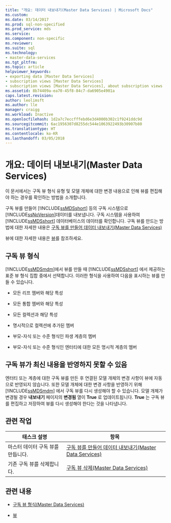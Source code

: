 ```yaml
---
title: "개요: 데이터 내보내기(Master Data Services) | Microsoft Docs"
ms.custom: 
ms.date: 03/14/2017
ms.prod: sql-non-specified
ms.prod_service: mds
ms.service: 
ms.component: non-specific
ms.reviewer: 
ms.suite: sql
ms.technology:
- master-data-services
ms.tgt_pltfrm: 
ms.topic: article
helpviewer_keywords:
- exporting data [Master Data Services]
- subscription views [Master Data Services]
- subscription views [Master Data Services], about subscription views
ms.assetid: 8b74409a-ea70-45f8-84c7-da6905e4901a
caps.latest.revision: 
author: leolimsft
ms.author: lle
manager: craigg
ms.workload: Inactive
ms.openlocfilehash: 1d2a7c7eccfffebd6e3d4000b302c1f9241ddc9d
ms.sourcegitcommit: 6ac1956307d8255dc544e1063922493b30907b80
ms.translationtype: HT
ms.contentlocale: ko-KR
ms.lasthandoff: 03/05/2018
---
```

# <a name="overview-exporting-data-master-data-services"></a>개요: 데이터 내보내기(Master Data Services)
  이 문서에서는 구독 뷰 형식 유형 및 모델 개체에 대한 변경 내용으로 인해 뷰를 편집해야 하는 경우를 확인하는 방법을 소개합니다.  
  
 구독 뷰를 만들어 [!INCLUDE[ssMDSshort](../includes/ssmdsshort-md.md)] 등의 구독 시스템으로 [!INCLUDE[ssNoVersion](../includes/ssnoversion-md.md)]데이터를 내보냅니다. 구독 시스템을 사용하여 [!INCLUDE[ssMDSshort](../includes/ssmdsshort-md.md)] 데이터베이스의 데이터를 확인합니다.  구독 뷰를 만드는 방법에 대한 자세한 내용은 [구독 뷰를 만들어 데이터 내보내기&#40;Master Data Services&#41;](../master-data-services/create-a-subscription-view-to-export-data-master-data-services.md)  
  
 뷰에 대한 자세한 내용은 [뷰](../relational-databases/views/views.md)를 참조하세요.  
  
## <a name="subscription-view-formats"></a>구독 뷰 형식  
 [!INCLUDE[ssMDSmdm](../includes/ssmdsmdm-md.md)]에서 뷰를 만들 때 [!INCLUDE[ssMDSshort](../includes/ssmdsshort-md.md)] 에서 제공하는 표준 뷰 형식 집합 중에서 선택합니다. 이러한 형식을 사용하여 다음을 표시하는 뷰를 만들 수 있습니다.  
  
-   모든 리프 멤버와 해당 특성  
  
-   모든 통합 멤버와 해당 특성  
  
-   모든 컬렉션과 해당 특성  
  
-   명시적으로 컬렉션에 추가된 멤버  
  
-   부모-자식 또는 수준 형식인 파생 계층의 멤버  
  
-   부모-자식 또는 수준 형식인 엔터티에 대한 모든 명시적 계층의 멤버  
  
## <a name="subscription-views-can-become-out-of-date"></a>구독 뷰가 최신 내용을 반영하지 못할 수 있음  
 엔터티 또는 계층에 대한 구독 뷰를 만든 후 연결된 모델 개체의 변경 사항이 뷰에 자동으로 반영되지 않습니다. 또한 모델 개체에 대한 변경 사항을 반영하기 위해 [!INCLUDE[ssMDSmdm](../includes/ssmdsmdm-md.md)] 에서 구독 뷰를 다시 생성해야 할 수 있습니다. 모델 개체가 변경될 경우 **내보내기** 페이지의 **변경됨** 열이 **True** 로 업데이트됩니다. **True** 는 구독 뷰를 편집하고 저장하여 뷰를 다시 생성해야 한다는 것을 나타냅니다.  
  
## <a name="related-tasks"></a>관련 작업  
  
|태스크 설명|항목|  
|----------------------|-----------|  
|마스터 데이터 구독 뷰를 만듭니다.|[구독 뷰를 만들어 데이터 내보내기&#40;Master Data Services&#41;](../master-data-services/create-a-subscription-view-to-export-data-master-data-services.md)|  
|기존 구독 뷰를 삭제합니다.|[구독 뷰 삭제&#40;Master Data Services&#41;](../master-data-services/delete-a-subscription-view-master-data-services.md)|  
  
## <a name="related-content"></a>관련 내용  
  
-   [구독 뷰 형식&#40;Master Data Services&#41;](../master-data-services/subscription-view-formats-master-data-services.md)  
  
-   [뷰](../relational-databases/views/views.md)  
  
  
